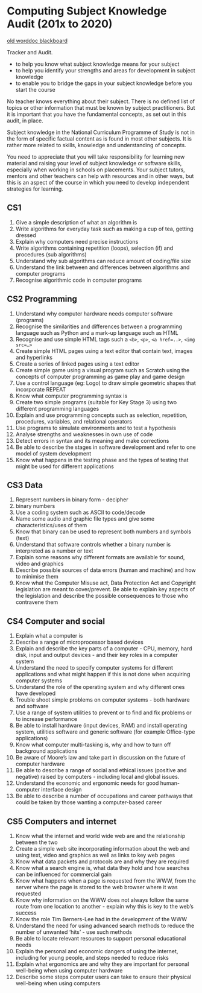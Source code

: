 Computing Subject Knowledge Audit (201x to 2020)
=================================

[old worddoc blackboard](https://learn.canterbury.ac.uk/bbcswebdav/pid-2669165-dt-content-rid-3995226_1/xid-3995226_1)

Tracker and Audit.

* to help you know what subject knowledge means for your subject
* to help you identify your strengths and areas for development in subject knowledge
* to enable you to bridge the gaps in your subject knowledge before you start the course

No teacher knows everything about their subject.
There is no defined list of topics or other information that must be known by subject practitioners.
But it is important that you have the fundamental concepts, as set out in this audit, in place.

Subject knowledge in the National Curriculum Programme of Study is not in the form of specific factual content as is found in most other subjects.
It is rather more related to skills, knowledge and understanding of concepts.

You need to appreciate that you will take responsibility for learning new material and raising your level of subject knowledge or software skills, especially when working in schools on placements.
Your subject tutors, mentors and other teachers can help with resources and in other ways, but this is an aspect of the course in which you need to develop independent strategies for learning.


CS1
---
1. Give a simple description of what an algorithm is
2. Write algorithms for everyday task such as making a cup of tea, getting dressed 
3. Explain why computers need precise instructions
4. Write algorithms containing repetition (loops), selection (if) and procedures (sub algorithms)
5. Understand why sub algorithms can reduce amount of coding/file size
6. Understand the link between and differences between algorithms and computer programs
7. Recognise algorithmic code in computer programs

CS2 Programming
---------------
1. Understand why computer hardware needs computer software (programs)
2. Recognise the similarities and differences between a programming language such as Python and a mark-up language such as HTML
3. Recognise and use simple HTML tags such a `<b>`, `<p>`, `<a href=..>`, `<img src=…>`
4. Create simple HTML pages using a text editor that contain text, images and hyperlinks
5. Create a series of linked pages using a text editor
6. Create simple game using a visual program such as Scratch using the concepts of computer programming as game play and game design
7. Use a control language (eg: Logo) to draw simple geometric shapes that incorporate REPEAT
8. Know what computer programming syntax is
9. Create two simple programs (suitable for Key Stage 3) using two different programming languages
10. Explain and use programming concepts such as selection, repetition, procedures, variables, and relational operators
11. Use programs to simulate environments and to test a hypothesis
12. Analyse strengths and weaknesses in own use of code
13. Detect errors in syntax and its meaning and make corrections
14. Be able to describe the stages in software development and refer to one model of system development
15. Know what happens in the testing phase and the types of testing that might be used for different applications

CS3 Data
--------
1. Represent numbers in binary form - decipher
2. binary numbers
3. Use a coding system such as ASCII to code/decode
4. Name some audio and graphic file types and give some characteristics/uses of them
5. Know that binary can be used to represent both numbers and symbols (text)
6. Understand that software controls whether a binary number is interpreted as a number or text
7. Explain some reasons why different formats are available for sound, video and graphics
8. Describe possible sources of data errors (human and machine) and how to minimise them
9. Know what the Computer Misuse act, Data Protection Act and Copyright legislation are meant to cover/prevent. Be able to explain key aspects of the legislation and describe the possible consequences to those who contravene them

CS4 Computer and social
-----------------------
1. Explain what a computer is
2. Describe a range of microprocessor based devices
3. Explain and describe the key parts of a computer - CPU, memory, hard disk, input and output devices - and their key roles in a computer system 
4. Understand the need to specify computer systems for different applications and what might happen if this is not done when acquiring computer systems
5. Understand the role of the operating system and why different ones have developed
6. Trouble shoot simple problems on computer systems - both hardware and software
7. Use a range of system utilities to prevent or to find and fix problems or to increase performance
8. Be able to install hardware (input devices, RAM) and install operating system, utilities software and generic software (for example Office-type applications)
9. Know what computer multi-tasking is, why and how to turn off background applications
10. Be aware of Moore’s law and take part in discussion on the future of computer hardware
11. Be able to describe a range of social and ethical issues (positive and negative) raised by computers - including local and global issues.
12. Understand the economic and ergonomic needs for good human-computer interface design
13. Be able to describe a number of occupations and career pathways that could be taken by those wanting a computer-based career

CS5 Computers and internet
--------------------------
1. Know what the internet and world wide web are and the relationship between the two
2. Create a simple web site incorporating information about the web and using text, video and graphics as well as links to key web pages
3. Know what data packets and protocols are and why they are required
4. Know what a search engine is, what data they hold and how searches can be influenced for commercial gain
5. Know what happens when a page is requested from the WWW, from the server where the page is stored to the web browser where it was requested
6. Know why information on the WWW does not always follow the same route from one location to another - explain why this is key to the web’s success
7. Know the role Tim Berners-Lee had in the development of the WWW
8. Understand the need for using advanced search methods to reduce the number of unwanted ‘hits’ - use such methods
9. Be able to locate relevant resources to support personal educational needs
10. Explain the personal and economic dangers of using the internet, including for young people, and steps needed to reduce risks
11. Explain what ergonomics are and why they are important for personal well-being when using computer hardware
12. Describe some steps computer users can take to ensure their physical well-being when using computers
